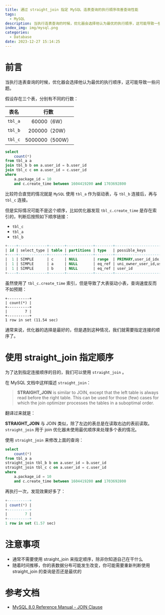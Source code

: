 ```yaml
---
title: 通过 straight_join 指定 MySQL 连表查询的执行顺序改善查询性能
tags:
  - MySQL
description: 当执行连表查询的时候，优化器会选择他认为最优的执行顺序，这可能导致一些问题。
index_img: img/mysql.png
categories:
  - Database
date: 2023-12-27 15:14:25
---
```



# 前言

当执行连表查询的时候，优化器会选择他认为最优的执行顺序，这可能导致一些问题。

假设存在三个表，分别有不同的行数：

| 表名 | 行数 |
| :-: | :-: |
| `tbl_a` | 60000（6W） |
| `tbl_b` | 200000（20W） |
| `tbl_c` | 5000000（500W）|


```sql
select
    count(*)
from tbl_a a
join tbl_b b on a.user_id = b.user_id
join tbl_c c on a.user_id = c.user_id
where
    a.package_id = 10
    and c.create_time between 1604419200 and 1703692800
```

比较符合直觉的情况就是 `MySQL` 使用 `tbl_a` 作为驱动表，与 `tbl_b` 连接后，再与 `tbl_c` 连接。

但是实际情况可能不是这个顺序，比如优化器发现 `tbl_c.create_time` 是存在索引的，判断后按照如下顺序链接：

- `tbl_c`
- `tbl_a`
- `tbl_b`


```sql
+----+-------------+-------+------------+--------+--------------------------------------------------------------------+------------------------------------+---------+----------------------------------+---------+----------+--------------------------+
| id | select_type | table | partitions | type   | possible_keys                                                      | key                                | key_len | ref                              | rows    | filtered | Extra                    |
+----+-------------+-------+------------+--------+--------------------------------------------------------------------+------------------------------------+---------+----------------------------------+---------+----------+--------------------------+
|  1 | SIMPLE      | c     | NULL       | range  | PRIMARY,user_id_idx,create_time_index | create_time_index | 8       | NULL                             | 2075427 |   100.00 | Using where; Using index |
|  1 | SIMPLE      | a     | NULL       | eq_ref | uni_owner_user_id,user_id                                                | uni_owner_user_id                     | 1026    | const,user_id |       1 |   100.00 | Using where; Using index |
|  1 | SIMPLE      | b     | NULL       | eq_ref | user_id                                                               | user_id                               | 1023    | user_id       |       1 |   100.00 | Using where; Using index |
+----+-------------+-------+------------+--------+--------------------------------------------------------------------+------------------------------------+---------+----------------------------------+---------+----------+--------------------------+****
```

虽然使用了 `tbl_c.create_time` 索引，但是导致了大表驱动小表，查询速度反而不如预期：

```
+----------+
| count(*) |
+----------+
|        7 |
+----------+
1 row in set (11.54 sec)
```


通常来说，优化器的选择是最好的，但是遇到这种情况，我们就需要指定连接的顺序了。


# 使用 straight_join 指定顺序

为了达到指定连接顺序的目的，我们可以使用 `straight_join` 。

在 MySQL 文档中这样描述 `straight_join`：

> **STRAIGHT_JOIN** is similar to JOIN, except that the left table is always read before the right table. This can be used for those (few) cases for which the join optimizer processes the tables in a suboptimal order.

翻译过来就是：

**STRAIGHT_JOIN** 与 JOIN 类似，除了左边的表总是在读取右边的表前读取。`straight_join` 用于 join 优化器未使用最优顺序来处理多个表的情况。

使用 `straight_join` 来修改上面的查询：

```sql
select
    count(*)
from tbl_a a
straight_join tbl_b b on a.user_id = b.user_id
straight_join tbl_c c on a.user_id = c.user_id
where
    a.package_id = 10
    and c.create_time between 1604419200 and 1703692800
```

再执行一次，发现效果好多了：

```sql
+----------+
| count(*) |
+----------+
|        7 |
+----------+
1 row in set (1.57 sec)
```

# 注意事项

- 通常不需要使用 straight_join 来指定顺序，除非你知道自己在干什么
- 随着时间推移，你的表数据分布可能发生改变，你可能需要重新判断使用 straight_join 的查询是否还是最优的

# 参考文档

- [MySQL 8.0 Reference Manual - JOIN Clause](https://dev.mysql.com/doc/refman/8.0/en/join.html)